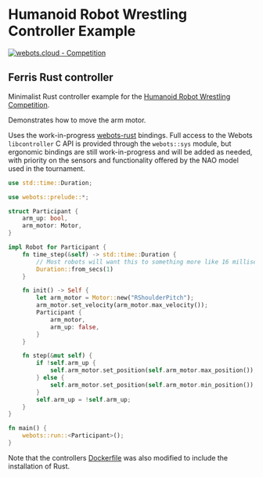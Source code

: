# Humanoid Robot Wrestling Controller Example

[![webots.cloud - Competition](https://img.shields.io/badge/webots.cloud-Competition-007ACC)][1]

## Ferris Rust controller

Minimalist Rust controller example for the [Humanoid Robot Wrestling Competition](https://github.com/cyberbotics/wrestling).

Demonstrates how to move the arm motor.

Uses the work-in-progress [webots-rust] bindings. Full access to the Webots `libcontroller` C API is
provided through the `webots::sys` module, but ergonomic bindings are still work-in-progress and will be added as needed,
with priority on the sensors and functionality offered by the NAO model used in the tournament.

[webots-rust]: https://github.com/katharostech/webots-rust

```rust
use std::time::Duration;

use webots::prelude::*;

struct Participant {
    arm_up: bool,
    arm_motor: Motor,
}

impl Robot for Participant {
    fn time_step(&self) -> std::time::Duration {
        // Most robots will want this to something more like 16 milliseconds.
        Duration::from_secs(1)
    }

    fn init() -> Self {
        let arm_motor = Motor::new("RShoulderPitch");
        arm_motor.set_velocity(arm_motor.max_velocity());
        Participant {
            arm_motor,
            arm_up: false,
        }
    }

    fn step(&mut self) {
        if !self.arm_up {
            self.arm_motor.set_position(self.arm_motor.max_position());
        } else {
            self.arm_motor.set_position(self.arm_motor.min_position());
        }
        self.arm_up = !self.arm_up;
    }
}

fn main() {
    webots::run::<Participant>();
}
```

Note that the controllers [Dockerfile](controllers/Dockerfile) was also modified to include the installation of Rust.

[1]: https://webots.cloud/run?version=R2022b&url=https%3A%2F%2Fgithub.com%2Fcyberbotics%2Fwrestling%2Fblob%2Fcompetition%2Fworlds%2Fwrestling.wbt&type=competition "Leaderboard"
